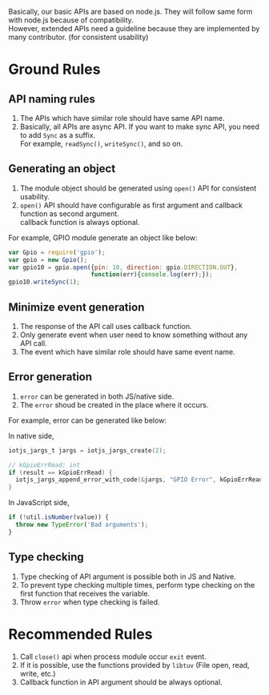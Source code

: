 Basically, our basic APIs are based on node.js. They will follow same form with node.js because of compatibility.<br>
However, extended APIs need a guideline because they are implemented by many contributor. (for consistent usability)


# Ground Rules

## API naming rules
1. The APIs which have similar role should have same API name. 
2. Basically, all APIs are async API. If you want to make sync API, you need to add `Sync` as a suffix.<br>For example, `readSync()`, `writeSync()`, and so on.

## Generating an object 
1. The module object should be generated using `open()` API for consistent usability.
2. `open()` API should have configurable as first argument and callback function as second argument.<br>callback function is always optional.

For example, GPIO module generate an object like below:
```javascript
var Gpio = require('gpio');
var gpio = new Gpio();
var gpio10 = gpio.open({pin: 10, direction: gpio.DIRECTION.OUT},
                       function(err){console.log(err);});
gpio10.writeSync(1);


```

## Minimize event generation
1. The response of the API call uses callback function.
2. Only generate event when user need to know something without any API call.
3. The event which have similar role should have same event name.

## Error generation
1. `error` can be generated in both JS/native side.
2. The `error` shoud be created in the place where it occurs.

For example, error can be generated like below:

In native side,
```c
iotjs_jargs_t jargs = iotjs_jargs_create(2);

// kGpioErrRead: int
if (result == kGpioErrRead) {
  iotjs_jargs_append_error_with_code(&jargs, "GPIO Error", kGpioErrRead);
}
```

In JavaScript side,
```javascript
if (!util.isNumber(value)) {
  throw new TypeError('Bad arguments');
}
```

## Type checking
1. Type checking of API argument is possible both in JS and Native.
2. To prevent type checking multiple times, perform type checking on the first function that receives the variable.
3. Throw `error` when type checking is failed.


# Recommended Rules
1. Call `close()` api when process module occur `exit` event.
2. If it is possible, use the functions provided by `libtuv` (File open, read, write, etc.)
3. Callback function in API argument should be always optional.
